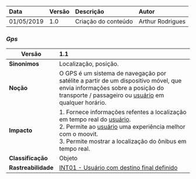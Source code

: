 |Data|Versão|Descrição|Autor|
|:---|:---|:---|:----|
|01/05/2019|1.0|Criação do conteúdo|Arthur Rodrigues|

### ***<a name="gps">Gps</a>***


|Versão|1.1
|-|:-|
|**Sinonimos**| Localização, posição.
|**Noção**|O GPS é um sistema de navegação por satélite a partir de um dispositivo móvel, que envia informações sobre a posição do transporte / passageiro ou [usuário](https://github.com/Andre-Eduardo/2019.1-Requisitos-Moovit/wiki/L65-Usuário) em qualquer horário. |
|**Impacto**|1. Fornece informações refentes a localização em tempo real do [usuário](https://github.com/Andre-Eduardo/2019.1-Requisitos-Moovit/wiki/L65-Usuário).<br>2. Permite ao [usuário](https://github.com/Andre-Eduardo/2019.1-Requisitos-Moovit/wiki/L65-Usuário) uma experiência melhor com o moovit.<br>3. Permite mostrar a localização do ônibus em tempo real.|
|**Classificação**| Objeto
|**Rastreabilidade**| [INT01 - Usuário com destino final definido](https://github.com/Andre-Eduardo/2019.1-Requisitos-Moovit/wiki/Introspec%C3%A7%C3%A3o#3-introspec%C3%A7%C3%B5es)